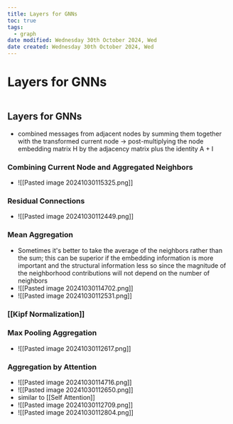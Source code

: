 ```yaml
---
title: Layers for GNNs
toc: true
tags:
  - graph
date modified: Wednesday 30th October 2024, Wed
date created: Wednesday 30th October 2024, Wed
---
```


# Layers for GNNs
```toc
```

## Layers for GNNs
- combined messages from adjacent nodes by summing them together with the transformed current node -> post-multiplying the node embedding matrix H by the adjacency matrix plus the identity A + I
### Combining Current Node and Aggregated Neighbors
- ![[Pasted image 20241030115325.png]]

### Residual Connections
- ![[Pasted image 20241030112449.png]]

### Mean Aggregation
- Sometimes it's better to take the average of the neighbors rather than the sum; this can be superior if the embedding information is more important and the structural information less so since the magnitude of the neighborhood contributions will not depend on the number of neighbors
- ![[Pasted image 20241030114702.png]]
- ![[Pasted image 20241030112531.png]]
 
### [[Kipf Normalization]]

### Max Pooling Aggregation
- ![[Pasted image 20241030112617.png]]

### Aggregation by Attention
- ![[Pasted image 20241030114716.png]]
- ![[Pasted image 20241030112650.png]]
- similar to [[Self Attention]] 
- ![[Pasted image 20241030112709.png]]
- ![[Pasted image 20241030112804.png]]
